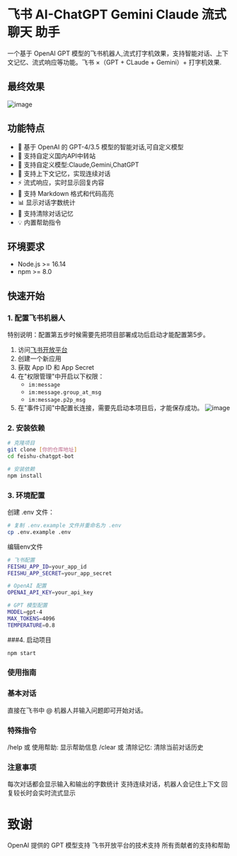 # 飞书 AI-ChatGPT Gemini Claude 流式聊天 助手

一个基于 OpenAI GPT 模型的飞书机器人,流式打字机效果，支持智能对话、上下文记忆、流式响应等功能。飞书 ×（GPT + CLaude + Gemini）+ 打字机效果.

## 最终效果

![image](https://github.com/user-attachments/assets/6f1386d7-3adf-443b-8f62-70bb93d01b21)



## 功能特点

- 🤖 基于 OpenAI 的 GPT-4/3.5 模型的智能对话,可自定义模型
- 🤖 支持自定义国内API中转站
- 🤖 支持自定义模型:Claude,Gemini,ChatGPT
- 💭 支持上下文记忆，实现连续对话
- ⚡ 流式响应，实时显示回复内容
- 📝 支持 Markdown 格式和代码高亮
- 📊 显示对话字数统计
- 🔄 支持清除对话记忆
- 💡 内置帮助指令

## 环境要求

- Node.js >= 16.14
- npm >= 8.0

## 快速开始

### 1. 配置飞书机器人

特别说明：配置第五步时候需要先把项目部署成功后启动才能配置第5步。
1. 访问[飞书开放平台](https://open.feishu.cn/app)
2. 创建一个新应用
3. 获取 App ID 和 App Secret
4. 在"权限管理"中开启以下权限：
   - `im:message`
   - `im:message.group_at_msg`
   - `im:message.p2p_msg`
5. 在"事件订阅"中配置长连接，需要先启动本项目后，才能保存成功。
![image](https://github.com/user-attachments/assets/a1d058ff-4951-481b-a5fe-1aff5db5f0ce)




### 2. 安装依赖
```bash
# 克隆项目
git clone [你的仓库地址]
cd feishu-chatgpt-bot

# 安装依赖
npm install
```

### 3. 环境配置
创建 .env 文件：
```bash
# 复制 .env.example 文件并重命名为 .env
cp .env.example .env
```

编辑env文件
```bash
# 飞书配置
FEISHU_APP_ID=your_app_id
FEISHU_APP_SECRET=your_app_secret

# OpenAI 配置
OPENAI_API_KEY=your_api_key

# GPT 模型配置
MODEL=gpt-4
MAX_TOKENS=4096
TEMPERATURE=0.8
```

###4. 启动项目
```bash
npm start
```

### 使用指南

### 基本对话
直接在飞书中 @ 机器人并输入问题即可开始对话。

### 特殊指令
/help 或 使用帮助: 显示帮助信息
/clear 或 清除记忆: 清除当前对话历史

### 注意事项
每次对话都会显示输入和输出的字数统计
支持连续对话，机器人会记住上下文
回复较长时会实时流式显示

# 致谢
OpenAI 提供的 GPT 模型支持
飞书开放平台的技术支持
所有贡献者的支持和帮助
